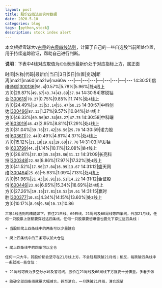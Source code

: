 ```yaml
---
layout: post
title: 股价四线法则实时数据
date: 2020-5-10
categories: blog
tags: [python,stock]
description: stock index alert
---
```



本文根据雪球大v[古泉](https://xueqiu.com/u/7148646888)的[古泉四线法则](https://xueqiu.com/7148646888/130498192)，计算了自己的一些自选股当前所处位置，用于持续追踪验证，帮助自己进行判断。

**说明**：下表中4线对应取值为`红色`表示最新价处于对应指标上方，属正面

时间|名称|代码|最新价|当日|3日|5日|位置|变动|距离|ma21|ma60|ma21w|ma60w
---|---|---|---|---|---|---|---|---
14:30:51|信维通信|[300136](https://xueqiu.com/S/SZ300136)|`56.4`|0.57%|5.78%|5.96%|处`4`线上方|0|29.87%|`49.67`|`43.74`|`43.89`|`37.94`
14:30:54|寒锐钴业|[300618](https://xueqiu.com/S/SZ300618)|`70.27`|0.75%|9.85%|11.74%|处`4`线上方|0|24.49%|`59.35`|`53.14`|`55.47`|`58.25`
14:30:57|中科创达|[300496](https://xueqiu.com/S/SZ300496)|`87.13`|1.37%|9.57%|10.84%|处`4`线上方|0|46.33%|`69.56`|`62.34`|`63.27`|`47.75`
14:30:58|中科曙光|[603019](https://xueqiu.com/S/SH603019)|`46.43`|2.95%|8.81%|17.29%|处`4`线上方|0|31.04%|`39.76`|`37.42`|`36.56`|`29.70`
14:30:59|诺力股份|[603611](https://xueqiu.com/S/SH603611)|`22.44`|0.49%|4.81%|4.37%|处`4`线上方|0|15.12%|`21.18`|`19.81`|`19.60`|`17.70`
14:31:03|华友钴业|[603799](https://xueqiu.com/S/SH603799)|`44.2`|1.14%|10.11%|12.08%|处`4`线上方|0|26.81%|`37.82`|`35.34`|`35.86`|`31.12`
14:31:09|长亮科技|[300348](https://xueqiu.com/S/SZ300348)|`22.98`|8.86%|17.97%|17.32%|处`4`线上方|0|41.52%|`17.96`|`17.04`|`16.99`|`13.67`
14:31:12|盛天网络|[300494](https://xueqiu.com/S/SZ300494)|`25.68`|-5.93%|1.09%|7.13%|处`4`线上方|0|51.96%|`21.43`|`16.91`|`16.51`|`14.22`
14:31:12|金证股份|[600446](https://xueqiu.com/S/SH600446)|`23.86`|6.95%|15.34%|18.69%|处`4`线上方|0|27.26%|`19.16`|`17.81`|`18.52`|`19.61`
14:31:15|赢时胜|[300377](https://xueqiu.com/S/SZ300377)|`10.81`|4.34%|14.15%|13.60%|处`3`线上方|0|10.17%|`8.96`|`9.50`|`10.13`|10.86

```
古泉4线法则的精髓如下。抓住21日线、60日线、21周线及60周线等四条线，外加21月线，任何一只股票上涨都要穿过这四条线，任何一只股票要想爆雷也要先下穿过这四条线：

+ 当股价爬上四条线中的两条可以少量建仓

+ 爬上四条线中的三条可以加大仓位

+ 爬上四条线中的四条可以全仓

任何一只大牛，其股价都会坚守在21月线上方，不会轻易跌破21月线；相反，每跌破四条线中一条就减一些仓位：

+ 21周线可做为多空分水岭及警戒线，股价在21周线及60周线下方就要十分慎重，多看少做

+ 跌破全部四条线就要大幅减仓，甚至清仓，一旦跌破21月线，清仓观望
```